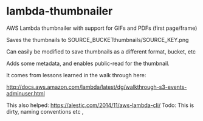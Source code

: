 # lambda-thumbnailer
AWS Lambda thumbnailer with support for GIFs and PDFs (first page/frame)

Saves the thumbnails to SOURCE_BUCKETthumbnails/SOURCE_KEY.png

Can easily be modified to save thumbnails as a different format, bucket, etc

Adds some metadata, and enables public-read for the thumbnail. 

It comes from lessons learned in the walk through here:

http://docs.aws.amazon.com/lambda/latest/dg/walkthrough-s3-events-adminuser.html

This also helped:
https://alestic.com/2014/11/aws-lambda-cli/
 Todo: This is dirty, naming conventions etc , 
